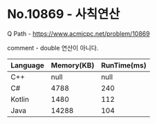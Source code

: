 # No.10869 - 사칙연산
Q Path - https://www.acmicpc.net/problem/10869

comment - double 연산이 아니다.

Language | Memory(KB) | RunTime(ms)
------------ | ------------- | ------
C++ | null | null 
C# | 4788 | 240
Kotlin | 1480 | 112
Java | 14288 | 104 